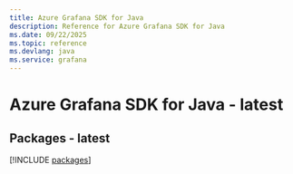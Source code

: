 ```yaml
---
title: Azure Grafana SDK for Java
description: Reference for Azure Grafana SDK for Java
ms.date: 09/22/2025
ms.topic: reference
ms.devlang: java
ms.service: grafana
---
```

# Azure Grafana SDK for Java - latest
## Packages - latest
[!INCLUDE [packages](grafana-index.md)]